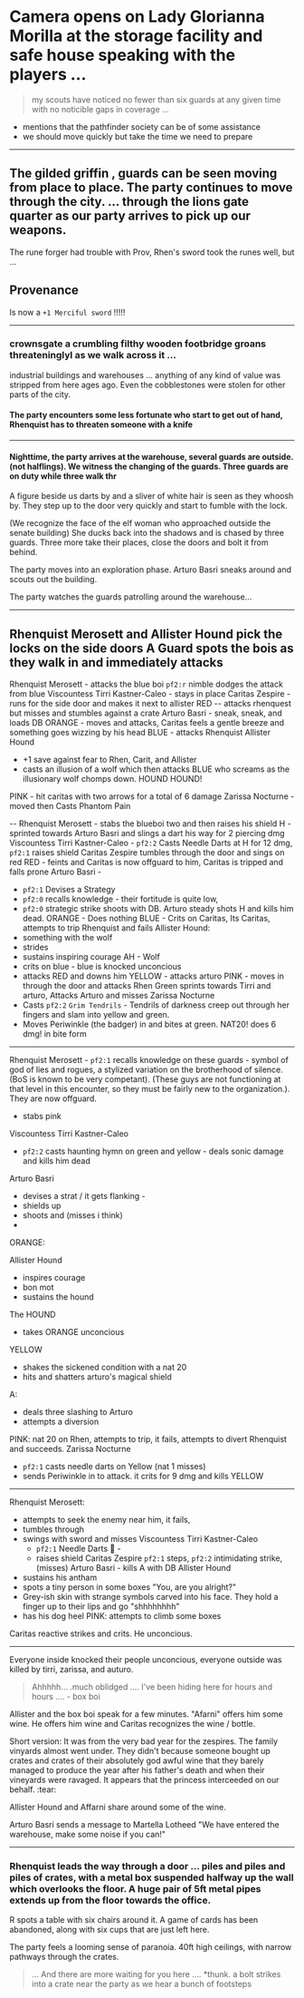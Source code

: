 # Camera opens on  Lady Glorianna Morilla at the storage facility and safe house speaking with the players ...

> my scouts have noticed no fewer than six guards at any given time with no noticible gaps in coverage ...

- mentions that the pathfinder society can be of some assistance
- we should move quickly but take the time we need to prepare
---
## The gilded griffin , guards can be seen moving from place to place.  The party continues to move through the city. ... through the lions gate quarter as our party arrives to pick up our weapons.

The rune forger had trouble with Prov, Rhen's sword took the runes well, but  ... 


Provenance
---
Is now a `+1 Merciful sword` !!!!!

---

### crownsgate a crumbling filthy wooden footbridge groans threateninglyl as we walk across it ...

industrial buildings and warehouses ... anything of any kind of value was stripped from here ages ago.  Even the cobblestones were stolen for other parts of the city.

#### The party encounters some less fortunate who start to get out of hand, Rhenquist has to threaten someone with a knife

----

#### Nighttime, the party arrives at the warehouse, several guards are outside.  (not halflings). We witness the changing of the guards.  Three guards are on duty while three walk thr

A figure beside us darts by and a sliver of white hair is seen as they whoosh by.  They step up to the door very quickly and start to fumble with the lock.

(We recognize the face of the elf woman who approached outside the senate building)
She ducks back into the shadows and is chased by three guards. Three more take their places, close the doors and bolt it from behind.

The party moves into an exploration phase.  Arturo Basri sneaks around and scouts out the building.

The party watches the guards patrolling around the warehouse...

---
Rhenquist Merosett and Allister Hound pick the locks on the side doors
A Guard spots the bois as they walk in and immediately attacks
---
Rhenquist Merosett - attacks the blue boi  `pf2:r` nimble dodges the attack from blue
Viscountess Tirri Kastner-Caleo - stays in place
Caritas Zespire - runs for the side door and makes it next to allister
RED -- attacks rhenquest but misses and stumbles against a crate
Arturo Basri - sneak, sneak, and loads DB
ORANGE - moves and attacks, Caritas feels a gentle breeze and something goes wizzing by his head
BLUE - attacks Rhenquist
Allister Hound
-  +1 save against fear to Rhen, Carit, and Allister
-  casts an illusion of a wolf which then attacks BLUE who screams as the illusionary wolf chomps down.  HOUND HOUND!

PINK - hit caritas with two arrows for a total of 6 damage
Zarissa Nocturne - moved then Casts Phantom Pain 

--
Rhenquist Merosett - stabs the blueboi two and then raises his shield
H - sprinted towards Arturo Basri and slings a dart his way for 2 piercing dmg
Viscountess Tirri Kastner-Caleo - `pf2:2` Casts Needle Darts at H for 12 dmg, `pf2:1` raises shield
Caritas Zespire tumbles through the door and sings on red
RED - feints and Caritas is now offguard to him, Caritas is tripped and falls prone
Arturo Basri - 
- `pf2:1` Devises a Strategy 
- `pf2:0` recalls knowledge - their fortitude is quite low, 
- `pf2:0` strategic strike shoots with DB. Arturo steady shots H and kills him dead.
ORANGE - Does nothing
BLUE - Crits on Caritas, Its Caritas, attempts to trip Rhenquist and fails
Allister Hound: 
- something with the wolf
- strides
- sustains inspiring courage
AH - Wolf
- crits on blue - blue is knocked unconcious
- attacks RED and downs him
YELLOW - attacks arturo
PINK - moves in through the door and attacks Rhen
Green sprints towards Tirri and arturo, Attacks Arturo and misses
Zarissa Nocturne 
- Casts `pf2:2`  `Grim Tendrils` - Tendrils of darkness creep out through her fingers and slam into yellow and green.
- Moves Periwinkle (the badger) in and bites at green.  NAT20!    does 6 dmg! in bite form
---
Rhenquist Merosett - `pf2:1` recalls knowledge on  these guards - symbol of god of lies and rogues, a stylized variation on the brotherhood of silence.  (BoS is known to be very competant).  (These guys are not functioning at that level in this encounter, so they must be fairly new to the organization.). They are now offguard.
- stabs pink

Viscountess Tirri Kastner-Caleo
- `pf2:2` casts haunting hymn on green and yellow - deals sonic damage and kills him dead

Arturo Basri
- devises a strat / it gets flanking - 
- shields up
- shoots and (misses i think)
-
ORANGE:  

Allister Hound
- inspires courage
- bon mot
- sustains the hound

The HOUND
- takes ORANGE unconcious

YELLOW 
- shakes the sickened condition with a nat 20
- hits and shatters arturo's magical shield
 
A:
- deals three slashing to Arturo
- attempts a diversion

PINK: nat 20 on Rhen, attempts to trip, it fails, attempts to divert Rhenquist and succeeds.
Zarissa Nocturne 
- `pf2:1` casts needle darts on Yellow (nat 1 misses)
- sends Periwinkle in to attack. it crits for 9 dmg and kills YELLOW
---
Rhenquist Merosett:   
- attempts to seek the enemy near him, it fails,
- tumbles through
- swings with sword and misses
Viscountess Tirri Kastner-Caleo
	- `pf2:1` Needle Darts 🎯   - 
	- raises shield
Caritas Zespire `pf2:1` steps, `pf2:2` intimidating strike, (misses)
Arturo Basri - kills A with DB
Allister Hound
- sustains his antham
- spots a tiny person in some boxes "You, are you alright?"  
- Grey-ish skin with strange symbols carved into his face.   They hold a finger up to their lips and go "shhhhhhhh"
- has his dog heel
PINK: attempts to climb some boxes

Caritas reactive strikes and crits.  He unconcious.

---
Everyone inside knocked their people unconcious, everyone outside was killed by tirri, zarissa, and auturo. 


> Ahhhhh... .much oblidged .... I've been hiding here for hours and hours ....  - box boi

Allister and the box boi speak for a few minutes.  "Afarni" offers him some wine.
He offers him wine and Caritas recognizes the wine / bottle.

Short version:  It was from the very bad year for the zespires.  The family vinyards almost went under.  They didn't because someone bought up crates and crates of their absolutely god awful wine that they barely managed to produce the year after his father's death and when their vineyards were ravaged.  It appears that the princess interceeded on our behalf. :tear:

Allister Hound and Affarni share around some of the wine.

Arturo Basri sends a message to Martella Lotheed "We have entered the warehouse, make some noise if you can!"

---
### Rhenquist leads the way through a door ... piles and piles and piles of crates, with a metal box suspended halfway up the wall which overlooks the floor.  A huge pair of 5ft metal pipes extends up from the floor towards the office.
R spots a table with six chairs around it.  A game of cards has been abandoned, along with six cups that are just left here.

The party feels a looming sense of paranoia. 40ft high ceilings, with narrow pathways through the crates.  

> ... And there are more waiting for you here ....  *thunk.  a bolt strikes into a crate near the party as we hear a bunch of footsteps